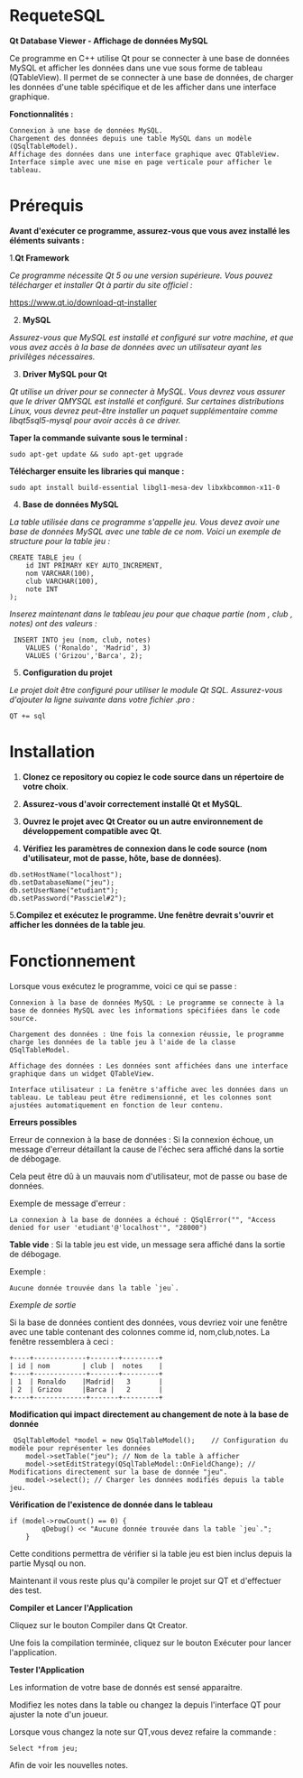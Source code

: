 # RequeteSQL

**Qt Database Viewer - Affichage de données MySQL**

Ce programme en C++ utilise Qt pour se connecter à une base de données MySQL et afficher les données dans une vue sous forme de tableau (QTableView). 
Il permet de se connecter à une base de données, de charger les données d'une table spécifique et de les afficher dans une interface graphique.

**Fonctionnalités :**

    Connexion à une base de données MySQL.
    Chargement des données depuis une table MySQL dans un modèle (QSqlTableModel).
    Affichage des données dans une interface graphique avec QTableView.
    Interface simple avec une mise en page verticale pour afficher le tableau.

# Prérequis

**Avant d'exécuter ce programme, assurez-vous que vous avez installé les éléments suivants :**

1.**Qt Framework**

*Ce programme nécessite Qt 5 ou une version supérieure. Vous pouvez télécharger et installer Qt à partir du site officiel :*

https://www.qt.io/download-qt-installer

2. **MySQL**

*Assurez-vous que MySQL est installé et configuré sur votre machine, et que vous avez accès à la base de données avec un utilisateur ayant les privilèges nécessaires.*

3. **Driver MySQL pour Qt**

*Qt utilise un driver pour se connecter à MySQL. Vous devrez vous assurer que le driver QMYSQL est installé et configuré. Sur certaines distributions Linux, vous devrez peut-être installer un paquet supplémentaire comme libqt5sql5-mysql pour avoir accès à ce driver.*

**Taper la commande suivante sous le terminal :**
```
sudo apt-get update && sudo apt-get upgrade
```
**Télécharger ensuite les libraries qui manque :**
```
sudo apt install build-essential libgl1-mesa-dev libxkbcommon-x11-0
```
4. **Base de données MySQL**

*La table utilisée dans ce programme s'appelle jeu. Vous devez avoir une base de données MySQL avec une table de ce nom. Voici un exemple de structure pour la table jeu :*
```
CREATE TABLE jeu (
    id INT PRIMARY KEY AUTO_INCREMENT,
    nom VARCHAR(100),
    club VARCHAR(100),
    note INT
);
```
*Inserez maintenant dans le tableau jeu pour que chaque partie (nom , club , notes) ont des valeurs :*
```
 INSERT INTO jeu (nom, club, notes)
    VALUES ('Ronaldo', 'Madrid', 3)
    VALUES ('Grizou','Barca', 2);
```
5. **Configuration du projet**

*Le projet doit être configuré pour utiliser le module Qt SQL. Assurez-vous d'ajouter la ligne suivante dans votre fichier .pro :*
```
QT += sql

```
# Installation

1. **Clonez ce repository ou copiez le code source dans un répertoire de votre choix**.

2. **Assurez-vous d'avoir correctement installé Qt et MySQL**.

3. **Ouvrez le projet avec Qt Creator ou un autre environnement de développement compatible avec Qt**.

4. **Vérifiez les paramètres de connexion dans le code source** **(nom d'utilisateur, mot de passe, hôte, base de données)**.
```
db.setHostName("localhost");
db.setDatabaseName("jeu");
db.setUserName("etudiant");
db.setPassword("Passciel#2");
```
5.**Compilez et exécutez le programme. Une fenêtre devrait s'ouvrir et afficher les données de la table jeu**.

# Fonctionnement

Lorsque vous exécutez le programme, voici ce qui se passe :

    Connexion à la base de données MySQL : Le programme se connecte à la base de données MySQL avec les informations spécifiées dans le code source.

    Chargement des données : Une fois la connexion réussie, le programme charge les données de la table jeu à l'aide de la classe QSqlTableModel.

    Affichage des données : Les données sont affichées dans une interface graphique dans un widget QTableView.

    Interface utilisateur : La fenêtre s'affiche avec les données dans un tableau. Le tableau peut être redimensionné, et les colonnes sont ajustées automatiquement en fonction de leur contenu.
    
**Erreurs possibles**

Erreur de connexion à la base de données : Si la connexion échoue, un message d'erreur détaillant la cause de l'échec sera affiché dans la sortie de débogage. 

Cela peut être dû à un mauvais nom d'utilisateur, mot de passe ou base de données.

Exemple de message d'erreur :
```
La connexion à la base de données a échoué : QSqlError("", "Access denied for user 'etudiant'@'localhost'", "28000")
```
**Table vide** : Si la table jeu est vide, un message sera affiché dans la sortie de débogage.

Exemple :
```
Aucune donnée trouvée dans la table `jeu`.
```
*Exemple de sortie*

Si la base de données contient des données, vous devriez voir une fenêtre avec une table contenant des colonnes comme id, nom,club,notes. La fenêtre ressemblera à ceci :
```
+----+-------------+-------+---------+
| id | nom        | club |  notes    |
+----+-------------+-------+---------+
| 1  | Ronaldo    |Madrid|   3       |
| 2  | Grizou     |Barca |   2       |
+----+-------------+-------+---------+
```
**Modification qui impact directement au changement de note à la base de donnée**
```
 QSqlTableModel *model = new QSqlTableModel();    // Configuration du modèle pour représenter les données
    model->setTable("jeu"); // Nom de la table à afficher
    model->setEditStrategy(QSqlTableModel::OnFieldChange); // Modifications directement sur la base de donnée "jeu".
    model->select(); // Charger les données modifiés depuis la table jeu.
```
**Vérification de l'existence de donnée dans le tableau** 
```
if (model->rowCount() == 0) {
        qDebug() << "Aucune donnée trouvée dans la table `jeu`.";
    }
```
Cette conditions permettra de vérifier si la table jeu est bien inclus depuis la partie Mysql ou non.

Maintenant il vous reste plus qu'à compiler le projet sur QT et d'effectuer des test.

**Compiler et Lancer l'Application**

Cliquez sur le bouton Compiler dans Qt Creator.

Une fois la compilation terminée, cliquez sur le bouton Exécuter pour lancer l'application.

**Tester l'Application**

Les information de votre base de donnés est sensé apparaitre.

Modifiez les notes dans la table ou changez la depuis l'interface QT pour ajuster la note d'un joueur.

Lorsque vous changez la note sur QT,vous devez refaire la commande :

    Select *from jeu;
    
Afin de voir les nouvelles notes.
    
